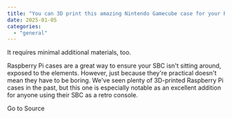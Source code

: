 ```yaml
---
title: "You can 3D print this amazing Nintendo Gamecube case for your Raspberry Pi 3, 4, or 5"
date: 2025-01-05
categories: 
  - "general"
---
```


It requires minimal additional materials, too.

Raspberry Pi cases are a great way to ensure your SBC isn't sitting around, exposed to the elements. However, just because they're practical doesn't mean they have to be boring. We've seen plenty of 3D-printed Raspberry Pi cases in the past, but this one is especially notable as an excellent addition for anyone using their SBC as a retro console.

Go to Source
